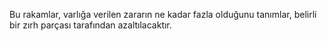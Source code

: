 Bu rakamlar, varlığa verilen zararın ne kadar fazla olduğunu tanımlar, belirli bir zırh parçası tarafından azaltılacaktır.